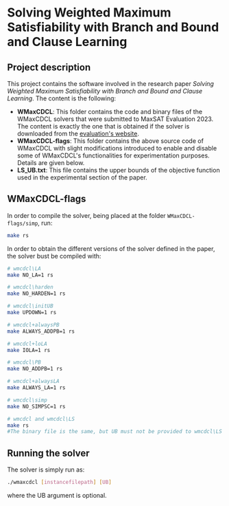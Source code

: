 # Solving Weighted Maximum Satisfiability with Branch and Bound and Clause Learning
## Project description

This project contains the software involved in the research paper *Solving Weighted Maximum Satisfiability with Branch and Bound and Clause Learning*. The content is the following:
- **WMaxCDCL**: This folder contains the code and binary files of the WMaxCDCL solvers that were submitted to MaxSAT Evaluation 2023. The content is exactly the one that is obtained if the solver is downloaded from the [evaluation's website](https://maxsat-evaluations.github.io/2023/descriptions.html).
- **WMaxCDCL-flags**: This folder contains the above source code of WMaxCDCL with slight modifications introduced to enable and disable some of WMaxCDCL's functionalities for experimentation purposes. Details are given below.
- **LS_UB.txt**: This file contains the upper bounds of the objective function used in the experimental section of the paper.

## WMaxCDCL-flags
In order to compile the solver, being placed at the folder `WMaxCDCL-flags/simp`, run:

```sh
make rs
```
In order to obtain the different versions of the solver defined in the paper, the solver bust be compiled with:
  ```sh
# wmcdcl\LA
make NO_LA=1 rs

# wmcdcl\harden
make NO_HARDEN=1 rs

# wmcdcl\initUB
make UPDOWN=1 rs

# wmcdcl+alwaysPB
make ALWAYS_ADDPB=1 rs

# wmcdcl+loLA
make IOLA=1 rs

# wmcdcl\PB
make NO_ADDPB=1 rs

# wmcdcl+alwaysLA
make ALWAYS_LA=1 rs

# wmcdcl\simp
make NO_SIMPSC=1 rs

# wmcdcl and wmcdcl\LS
make rs
#The binary file is the same, but UB must not be provided to wmcdcl\LS
```

## Running the solver
The solver is simply run as:
```sh
./wmaxcdcl [instancefilepath] [UB]
```
where the UB argument is optional. 

